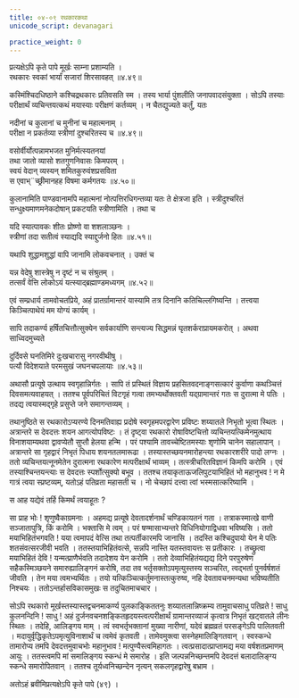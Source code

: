 ```yaml
---
title: ०४-०९ रथकारकथा
unicode_script: devanagari

practice_weight: 0
---
```

प्रत्यक्षेऽपि कृते पापे मूर्खः साम्ना प्रशाम्यति ।  
रथकारः स्वकां भार्यां सजारां शिरसावहत् ॥४.४९॥

कस्मिंश्चिदधिष्ठाने कश्चिद्रथकारः प्रतिवसति स्म । तस्य भार्या पुंशलीति जनापवादसंयुक्ता । सोऽपि तस्याः परीक्षार्थं व्यचिन्तयत्कथं मयास्याः परीक्षणं कर्तव्यम् । न चैतद्युज्यते कर्तुं, यतः

नदीनां च कुलानां च मुनीनां च महात्मनाम् ।  
परीक्षा न प्रकर्तव्या स्त्रीणां दुश्चरितस्य च ॥४.४९॥

वसोर्वीर्योत्पन्नामभजत मुनिर्मत्स्यतनयां    
तथा जातो व्यासो शतगुणनिवासः किमपरम् ।  
स्वयं वेदान् व्यस्यन् शमितकुरुवंशप्रसविता  
स एवाभ्¨च्छ्रीमानहह विषमा कर्मगतयः ॥४.५०॥

कुलानामिति पाण्डवानामपि महात्मनां नोत्पत्तिरधिगन्तव्या यतः ते क्षेत्रजा इति । स्त्रीदुश्चरितं सन्धुक्ष्यमाणमनेकदोषान् प्रकटयति स्त्रीणामिति । तथा च

यदि स्यात्पावकः शीतः प्रोष्णो वा शशलाञ्छनः ।  
स्त्रीणां तदा सतीत्वं स्याद्यदि स्याद्दुर्जनो हितः ॥४.५१॥

यथापि शुद्धामशुद्धां वापि जानामि लोकवचनात् । उक्तं च

यन्न वेदेषु शास्त्रेषु न दृष्टं न च संश्रुतम् ।  
तत्सर्वं वेत्ति लोकोऽयं यत्स्याद्ब्रह्माण्डमध्यगम् ॥४.५२॥

एवं सम्प्रधार्य तामवोचतप्रिये, अहं प्रातर्ग्रामान्तरं यास्यामि तत्र दिनानि कतिचिल्लगिष्यन्ति । तत्त्वया किञ्चित्पाथेयं मम योग्यं कार्यम् ।  

सापि तदाकर्ण्य हर्षितचित्तौत्सुक्येन सर्वकार्याणि सन्त्यज्य सिद्धमन्नं घृतशर्कराप्रायमकरोत् । अथवा साध्विदमुच्यते

दुर्दिवसे घनतिमिरे दुःखचारासु नगरवीथीषु ।  
पत्यौ विदेशयाते परमसुखं जघनचपलायाः ॥४.५३॥

अथासौ प्रत्यूषे उत्थाय स्वगृहान्निर्गतः । सापि तं प्रस्थितं विज्ञाय प्रहसितवदनाङ्गसत्कारं कुर्वाणा कथञ्चित्तं दिवसमत्यवाहयत् । ततश्च पूर्वपरिचितं विटगृहं गत्वा तमभ्यर्थोक्तवती यद्ग्रामान्तरं गतः स दुरात्मा मे पतिः । तदद्य त्वयास्मद्गृहे प्रसुप्ते जने समागन्तव्यम् ।  

तथानुष्ठिते स रथकारोऽप्यरण्ये दिनमतिवाह्य प्रदोषे स्वगृहमपरद्वारेण प्रविष्टः शय्यातले निभृतो भूत्वा स्थितः । अत्रान्तरे स देवदत्तः शयन आगत्योपविष्टः । तं दृष्ट्वा रथकारो रोषाविष्टचित्तो व्यचिन्तयत्किमेनमुत्थाय विनाशयाम्यथवा द्वावप्येतौ सुप्तौ हेलया हन्मि । परं पश्यामि तावच्चेष्टितमस्याः शृणोमि चानेन सहालापान् । अत्रान्तरे सा गृहद्वारं निभृतं पिधाय शयनतलमारूढा । तस्यास्तच्छयनमारोहन्त्या रथकारशरीरे पादो लग्नः । ततो व्यचिन्तयत्नूनमेतेन दुरात्मना रथकारेण मत्परीक्षार्थं भाव्यम् । तत्स्त्रीचरितविज्ञानं किमपि करोमि । एवं तस्याश्चिन्तयन्त्याः स देवदत्तः स्पर्शोत्सुक्यो बभूव । ततश्च तयाकृताऊजलिपुटयाभिहितं भो महानुभव ! न मे गात्रं त्वया स्प्रष्टव्यम्, यतोऽहं पतिव्रता महासती च । नो चेच्छापं दत्त्वा त्वां भस्मसात्करिष्यामि ।  

स आह यद्येवं तर्हि किमर्थं त्वयाहूतः ?

सा प्राह भोः ! शृणुष्वैकाग्रमनाः । अहमद्य प्रत्यूषे देवतादर्शनार्थं चण्डिकायतनं गता । तत्राकस्मात्खे वाणी सञ्जातापुत्रि, किं करोमि । भक्तासि मे त्वम् । परं षण्मासाभ्यन्तरे विधिनियोगाद्विधवा भविष्यसि । ततो मयाभिहितंभगवति ! यया त्वमापदं वेत्सि तथा तत्पर्तीकारमपि जानासि । तदस्ति कश्चिदुपायो येन मे पतिः शतसंवत्सरजीवी भवति । ततस्तयाभिहितंवत्से, सन्नपि नास्ति यतस्तवायत्तः स प्रतीकारः । तच्छ्रुत्वा मयाभिहितं देवि ! यन्मत्प्राणैर्भवति तदादेशय येन करोमि । ततो देव्याभिहितंयद्यद्य दिने परपुरुषेण सहैकस्मिञ्छयने समारुह्यालिङ्गनं करोषि, तदा तव भर्तृसक्तोऽपमृत्युस्तस्य सञ्चरित, त्वद्भर्ता पुनर्वर्षशतं जीवति । तेन मया त्वमभ्यर्थितः । तयो यत्किञ्चित्कर्तुमनास्तत्कुरुष्व, नहि देवतावचनमन्यथा भविष्यतीति निश्चयः । ततोऽन्तर्हासविकासमुखः स तदुचितमाचचार ।  

सोऽपि रथकारो मूर्खस्तस्यास्तद्वचनमाकर्ण्य पुलकाङ्किततनुः शय्यातलान्निष्क्रम्य तामुवाचसाधु पतिव्रते ! साधु कुलनन्दिनि ! साधु ! अहं दुर्जनवचनशङ्कितहृदयस्त्वत्परीक्षार्थं ग्रामान्तरव्याजं कृत्वात्र निभृतं खट्वातले लीनः स्थितः । तदेहि, आलिङ्गय माम् । त्वं स्वभर्तृभक्तानां मुख्या नारीणां, यदेवं ब्रह्मव्रतं परसङ्गेऽपि पालितवती । मदायुर्वृद्धिकृतेऽपमृत्युविनाशार्थं च त्वमेवं कृतवती । तामेवमुक्त्वा सस्नेहमालिङ्गितवान् । स्वस्कन्धे तामारोप्य तमपि देवदत्तमुवाचभोः महानुभाव ! मत्पुण्यैस्त्वमिहागतः । त्वत्प्रसादात्प्राप्तामद्य मया वर्षशतप्रमाणम्
आयुः । ततस्त्वमपि मां समालिङ्गय स्कन्धं मे समारोह । इति जल्पन्ननिच्छन्तमपि देवदत्तं बलादालिङ्ग्य स्कन्धे समारोपितवान् । ततश्च तूर्यध्वनिच्छन्देन नृत्यन् सकलगृहद्वारेषु बभ्राम ।  

अतोऽहं ब्रवीमिप्रत्यक्षेऽपि कृते पापे (४९) ।  
